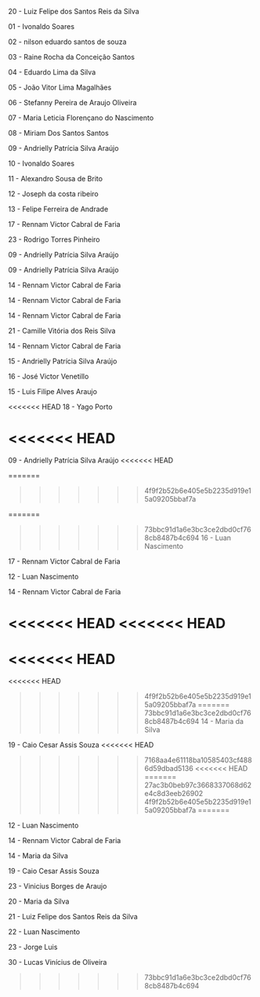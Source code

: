 20 - Luiz Felipe dos Santos Reis da Silva

01 - Ivonaldo Soares

02 - nilson eduardo santos de souza

03 - Raine Rocha da Conceição Santos

04 - Eduardo Lima da Silva

05 - João Vitor Lima Magalhães

06 - Stefanny Pereira de Araujo Oliveira

07 - Maria Leticia Florençano do Nascimento

08 - Miriam Dos Santos Santos

09 - Andrielly Patrícia Silva Araújo

10 - Ivonaldo Soares

11 - Alexandro Sousa de Brito

12 - Joseph da costa ribeiro

13 - Felipe Ferreira de Andrade

17 - Rennam Victor Cabral de Faria

23 - Rodrigo Torres Pinheiro

09 - Andrielly Patrícia Silva Araújo

09 - Andrielly Patrícia Silva Araújo

14 - Rennam Victor Cabral de Faria

14 - Rennam Victor Cabral de Faria

14 - Rennam Victor Cabral de Faria

21 - Camille Vitória dos Reis Silva

14 - Rennam Victor Cabral de Faria

15 - Andrielly Patrícia Silva Araújo

16 - José Victor Venetillo

15 - Luis Filipe Alves Araujo

<<<<<<< HEAD
18 - Yago Porto

<<<<<<< HEAD
=======
09 - Andrielly Patrícia Silva Araújo
<<<<<<< HEAD

=======
>>>>>>> 4f9f2b52b6e405e5b2235d919e15a09205bbaf7a

=======
>>>>>>> 73bbc91d1a6e3bc3ce2dbd0cf768cb8487b4c694
16 - Luan Nascimento

17 - Rennam Victor Cabral de Faria

12 - Luan Nascimento

14 - Rennam Victor Cabral de Faria

<<<<<<< HEAD
<<<<<<< HEAD
=======

<<<<<<< HEAD
=======
<<<<<<< HEAD
>>>>>>> 4f9f2b52b6e405e5b2235d919e15a09205bbaf7a
=======
>>>>>>> 73bbc91d1a6e3bc3ce2dbd0cf768cb8487b4c694
14 - Maria da Silva

19 - Caio Cesar Assis Souza
<<<<<<< HEAD
>>>>>>> 7168aa4e61118ba10585403cf4886d59dbad5136
<<<<<<< HEAD
=======
>>>>>>> 27ac3b0beb97c3668337068d62e4c8d3eeb26902
>>>>>>> 4f9f2b52b6e405e5b2235d919e15a09205bbaf7a
=======

12 - Luan Nascimento

14 - Rennam Victor Cabral de Faria

14 - Maria da Silva

19 - Caio Cesar Assis Souza

23 - Vinicius Borges de Araujo

20 - Maria da Silva

21 - Luiz Felipe dos Santos Reis da Silva

22 - Luan Nascimento

23 - Jorge Luis





30 - Lucas Vinícius de Oliveira
>>>>>>> 73bbc91d1a6e3bc3ce2dbd0cf768cb8487b4c694
